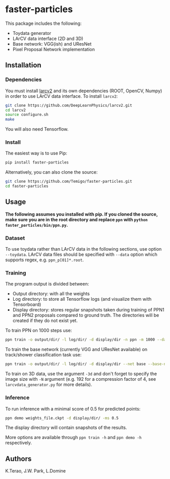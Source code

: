 # faster-particles
This package includes the following:
* Toydata generator
* LArCV data interface (2D and 3D)
* Base network: VGG(ish) and UResNet
* Pixel Proposal Network implementation

## Installation
### Dependencies
You must install [larcv2](https://github.com/DeepLearnPhysics/larcv2) and its
own dependencies (ROOT, OpenCV, Numpy) in order to use LArCV data interface.
To install `larcv2`:
```bash
git clone https://github.com/DeepLearnPhysics/larcv2.git
cd larcv2
source configure.sh
make
```
You will also need Tensorflow.

### Install
The easiest way is to use Pip:
```bash
pip install faster-particles
```

Alternatively, you can also clone the source:
```bash
git clone https://github.com/Temigo/faster-particles.git
cd faster-particles
```

## Usage

**The following assumes you installed with pip. If you cloned the source, make
sure you are in the root directory and replace `ppn` with `python faster_particles/bin/ppn.py`.**

### Dataset
To use toydata rather than LArCV data in the following sections, use option `--toydata`.
LArCV data files should be specified with `--data` option which supports regex, e.g. `ppn_p[01]*.root`.

### Training
The program output is divided between:
* Output directory: with all the weights
* Log directory: to store all Tensorflow logs (and visualize them with Tensorboard)
* Display directory: stores regular snapshots taken during training of PPN1 and PPN2 proposals compared to ground truth.
The directories will be created if they do not exist yet.

To train PPN on 1000 steps use:
```bash
ppn train -o output/dir/ -l log/dir/ -d display/dir -n ppn -m 1000 --data path/to/data
```

To train the base network (currently VGG and UResNet available) on track/shower classification task use:
```bash
ppn train -o output/dir/ -l log/dir/ -d display/dir --net base --base-net vgg -m 1000
```

To train on 3D data, use the argument `-3d` and don't forget to specify the image size with `-N` argument (e.g. 192 for a compression factor of 4, see `larcvdata_generator.py` for more details).

### Inference
To run inference with a minimal score of 0.5 for predicted points:
```bash
ppn demo weights_file.ckpt -d display/dir/ -ms 0.5
```
The display directory will contain snapshots of the results.

More options are available through `ppn train -h` and `ppn demo -h` respectively.

## Authors
K.Terao, J.W. Park, L.Domine
